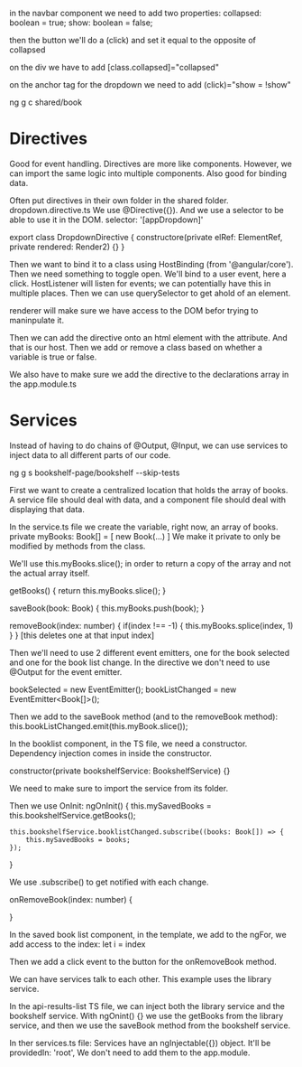 in the navbar component we need to add two properties:
collapsed: boolean = true;
show: boolean = false;

then the button we'll do a (click) and set it equal to the opposite of collapsed

on the div we have to add [class.collapsed]="collapsed"


on the anchor tag for the dropdown we need to add
(click)="show = !show"


ng g c shared/book

# Directives
Good for event handling. Directives are more like components. However, we can import the same logic into multiple components. 
Also good for binding data.

Often put directives in their own folder in the shared folder.
dropdown.directive.ts
We use @Directive({}). And we use a selector to be able to use it in the DOM.
selector: '[appDropdown]'

export class DropdownDirective {
    constructore(private elRef: ElementRef, private rendered: Render2) {}
}

Then we want to bind it to a class using HostBinding (from '@angular/core').
Then we need something to toggle open. We'll bind to a user event, here a click.
HostListener will listen for events; we can potentially have this in multiple places.
Then we can use querySelector to get ahold of an element. 


renderer will make sure we have access to the DOM befor trying to maninpulate it.

Then we can add the directive onto an html element with the attribute. And that is our host. Then we add or remove a class based on whether a variable is true or false. 

We also have to make sure we add the directive to the declarations array in the app.module.ts

# Services
Instead of having to do chains of @Output, @Input, we can use services to inject data to all different parts of our code.

ng g s bookshelf-page/bookshelf --skip-tests

First we want to create a centralized location that holds the array of books.
A service file should deal with data, and a component file should deal with displaying that data. 

In the service.ts file we create the variable, right now, an array of books.
private myBooks: Book[] = [
    new Book(...)
]
We make it private to only be modified by methods from the class.

We'll use this.myBooks.slice(); in order to return a copy of the array and not the actual array itself.

getBooks() {
    return this.myBooks.slice();
}

saveBook(book: Book) {
    this.myBooks.push(book);
}

removeBook(index: number) {
    if(index !== -1) {
        this.myBooks.splice(index, 1)
    }
}
[this deletes one at that input index]

Then we'll need to use 2 different event emitters, one for the book selected and one for the book list change.
In the directive we don't need to use @Output for the event emitter.

bookSelected = new EventEmitter<Book>();
bookListChanged = new EventEmitter<Book[]>();

Then we add to the saveBook method (and to the removeBook method):
this.bookListChanged.emit(this.myBook.slice());

In the booklist component, in the TS file, we need a constructor.
Dependency injection comes in inside the constructor.

constructor(private bookshelfService: BookshelfService) {}

We need to make sure to import the service from its folder.

Then we use OnInit:
ngOnInit() {
    this.mySavedBooks = this.bookshelfService.getBooks();

    this.bookshelfService.booklistChanged.subscribe((books: Book[]) => {
        this.mySavedBooks = books;
    });
}

We use .subscribe() to get notified with each change. 

onRemoveBook(index: number) {

}

In the saved book list component, in the template, we add to the ngFor, we add access to the index:
let i = index

Then we add a click event to the button for the onRemoveBook method.


We can have services talk to each other. This example uses the library service.

In the api-results-list TS file, we can inject both the library service and the bookshelf service.
With ngOnint() {} we use the getBooks from the library service, and then we use the saveBook method from the bookshelf service. 

In ther services.ts file:
Services have an ngInjectable({}) object.
It'll be providedIn: 'root',
We don't need to add them to the app.module.